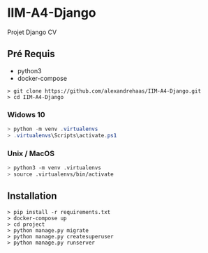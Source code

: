 # IIM-A4-Django

Projet Django CV

## Pré Requis

- python3
- docker-compose

```
> git clone https://github.com/alexandrehaas/IIM-A4-Django.git
> cd IIM-A4-Django
```

### Widows 10

```ps1
> python -m venv .virtualenvs
> .virtualenvs\Scripts\activate.ps1
```

### Unix / MacOS

```bash
> python3 -m venv .virtualenvs
> source .virtualenvs/bin/activate
```

## Installation

```
> pip install -r requirements.txt
> docker-compose up
> cd project
> python manage.py migrate
> python manage.py createsuperuser
> python manage.py runserver
```

